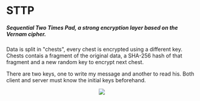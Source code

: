 # STTP
<h5>Sequential Two Times Pad, a strong encryption layer based on the Vernam cipher.</h5>
<p>Data is split in "chests", every chest is encrypted using a different key. Chests contais a fragment of the original data, a SHA-256 hash of that fragment and a new random key to encrypt next chest.</p>
<p>There are two keys, one to write my message and another to read his. Both client and server must know the initial keys beforehand.</p>
<p align="center">
  <img src="https://yudakan.com/imgs/sttpChest.png" />
</p>
